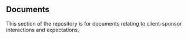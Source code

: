 ## Documents

This section of the repository is for documents relating to client-sponsor interactions and expectations. 
